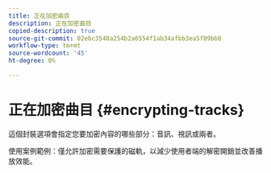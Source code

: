 ```yaml
---
title: 正在加密曲目
description: 正在加密曲目
copied-description: true
source-git-commit: 02ebc3548a254b2a6554f1ab34afbb3ea5f09bb8
workflow-type: tm+mt
source-wordcount: '45'
ht-degree: 0%

---
```


# 正在加密曲目 {#encrypting-tracks}

這個封裝選項會指定您要加密內容的哪些部分：音訊、視訊或兩者。

使用案例範例：僅允許加密需要保護的磁軌，以減少使用者端的解密開銷並改善播放效能。
